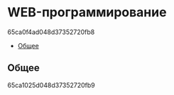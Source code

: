 <link href="styles.css" rel="stylesheet" />

# WEB-программирование
65ca0f4ad048d37352720fb8

- [Общее](#общее)

## Общее
65ca1025d048d37352720fb9
